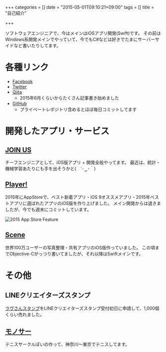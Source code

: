 +++
categories = []
date = "2015-05-01T09:10:21+09:00"
tags = []
title = "自己紹介"

+++

ソフトウェアエンジニアで、今はメインはiOSアプリ開発(Swift)です。
その前はWindows系開発メインでやっていて、今でもC#などは好きでたまにサーバーサイドなど書いたりしてます。

# 各種リンク

- [Facebook](https://www.facebook.com/mono0926)
- [Twitter](https://twitter.com/_mono)
- [Qiita](http://qiita.com/mono0926)
  - 2015年6月くらいからたくさん記事書き始めました
- [GitHub](https://github.com/mono0926)
  - プライベートレポジトリ含めるとほぼ毎日コミットしてます

# 開発したアプリ・サービス

## [JOIN US](http://joinus30.com/)

チーフエンジニアとして、iOS版アプリ + 開発全般やってます。
最近は、統計・機械学習あたりにも手を出そうかと(　´･‿･｀)

## [Player!](http://www.playerapp.tokyo/)

2015年にAppStoreで、ベスト新着アプリ・iOS 9オススメアプリ・2015年ベストアプリに選ばれたアプリのiOS版を作り上げました。
メイン開発からは退きましたが、今でも週末にコミットしています。

![2015 App Store Feature](/images/about/2015_app_store_feature.jpeg)

## [Scene](http://scn.jp/)

世界100万ユーザーの写真整理・共有アプリのiOS版作っていました。
この頃までObjective-Cがっつり書いてましたが、それ以降はSwiftメインです。

# その他

## LINEクリエイターズスタンプ

[ラヴさんスタンプ](https://store.line.me/stickershop/product/1000854)をLINEクリエイターズスタンプ受付初日に申請して、1,000個くらい売れました。

## [モノサー](https://www.facebook.com/groups/229270203845340/)

テニスサークルぽいの作って、神奈川〜東京でテニスしてます。
